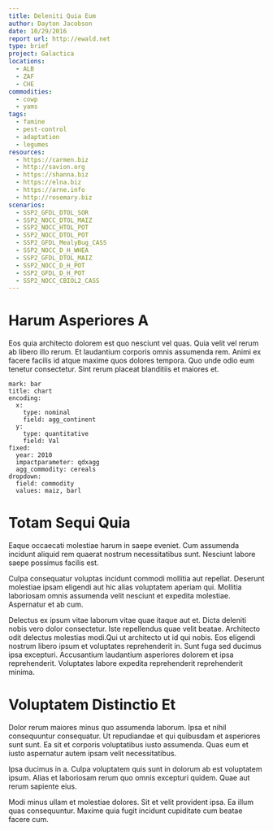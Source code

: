 ```yaml
---
title: Deleniti Quia Eum
author: Dayton Jacobson
date: 10/29/2016
report url: http://ewald.net
type: brief
project: Galactica
locations:
  - ALB
  - ZAF
  - CHE
commodities:
  - cowp
  - yams
tags:
  - famine
  - pest-control
  - adaptation
  - legumes
resources:
  - https://carmen.biz
  - http://savion.org
  - https://shanna.biz
  - https://elna.biz
  - https://arne.info
  - http://rosemary.biz
scenarios:
  - SSP2_GFDL_DTOL_SOR
  - SSP2_NOCC_DTOL_MAIZ
  - SSP2_NOCC_HTOL_POT
  - SSP2_NOCC_DTOL_POT
  - SSP2_GFDL_MealyBug_CASS
  - SSP2_NOCC_D_H_WHEA
  - SSP2_GFDL_DTOL_MAIZ
  - SSP2_NOCC_D_H_POT
  - SSP2_GFDL_D_H_POT
  - SSP2_NOCC_CBIOL2_CASS
---
```

# Harum Asperiores A
Eos quia architecto dolorem est quo nesciunt vel quas. Quia velit vel rerum ab libero illo rerum. Et laudantium corporis omnis assumenda rem. Animi ex facere facilis id atque maxime quos dolores tempora. Quo unde odio eum tenetur consectetur. Sint rerum placeat blanditiis et maiores et.

```vis
mark: bar
title: chart
encoding:
  x:
    type: nominal
    field: agg_continent
  y:
    type: quantitative
    field: Val
fixed:
  year: 2010
  impactparameter: qdxagg
  agg_commodity: cereals
dropdown:
  field: commodity
  values: maiz, barl
```

# Totam Sequi Quia
Eaque occaecati molestiae harum in saepe eveniet. Cum assumenda incidunt aliquid rem quaerat nostrum necessitatibus sunt. Nesciunt labore saepe possimus facilis est.
 Culpa consequatur voluptas incidunt commodi mollitia aut repellat. Deserunt molestiae ipsam eligendi aut hic alias voluptatem aperiam qui. Mollitia laboriosam omnis assumenda velit nesciunt et expedita molestiae. Aspernatur et ab cum.
 Delectus ex ipsum vitae laborum vitae quae itaque aut et. Dicta deleniti nobis vero dolor consectetur. Iste repellendus quae velit beatae. Architecto odit delectus molestias modi.Qui ut architecto ut id qui nobis. Eos eligendi nostrum libero ipsum et voluptates reprehenderit in. Sunt fuga sed ducimus ipsa excepturi. Accusantium laudantium asperiores dolorem et ipsa reprehenderit. Voluptates labore expedita reprehenderit reprehenderit minima.

# Voluptatem Distinctio Et
Dolor rerum maiores minus quo assumenda laborum. Ipsa et nihil consequuntur consequatur. Ut repudiandae et qui quibusdam et asperiores sunt sunt. Ea sit et corporis voluptatibus iusto assumenda. Quas eum et iusto aspernatur autem ipsam velit necessitatibus.
 Ipsa ducimus in a. Culpa voluptatem quis sunt in dolorum ab est voluptatem ipsum. Alias et laboriosam rerum quo omnis excepturi quidem. Quae aut rerum sapiente eius.
 Modi minus ullam et molestiae dolores. Sit et velit provident ipsa. Ea illum quas consequuntur. Maxime quia fugit incidunt cupiditate cum beatae facere cum.
